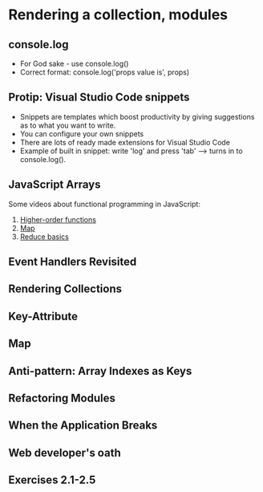 # Rendering a collection, modules

## console.log
- For God sake - use console.log()
- Correct format: console.log('props value is', props)

## Protip: Visual Studio Code snippets
- Snippets are templates which boost productivity by giving suggestions as to what you want to write.
- You can configure your own snippets
- There are lots of ready made extensions for Visual Studio Code
- Example of built in snippet: write 'log' and press 'tab' --> turns in to console.log(). 

## JavaScript Arrays
Some videos about functional programming in JavaScript:
1. [Higher-order functions](https://www.youtube.com/watch?v=BMUiFMZr7vk&list=PL0zVEGEvSaeEd9hlmCXrk5yUyqUag-n84)
2. [Map](https://www.youtube.com/watch?v=bCqtb-Z5YGQ&list=PL0zVEGEvSaeEd9hlmCXrk5yUyqUag-n84&index=2)
3. [Reduce basics](https://www.youtube.com/watch?v=Wl98eZpkp-c&t=31s)

## Event Handlers Revisited

## Rendering Collections

## Key-Attribute

## Map

## Anti-pattern: Array Indexes as Keys

## Refactoring Modules

## When the Application Breaks

## Web developer's oath

## Exercises 2.1-2.5
